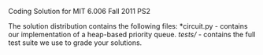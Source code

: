 Coding Solution for MIT 6.006 Fall 2011 PS2

The solution distribution contains the following files:
  *circuit.py - contains our implementation of a heap-based priority queue.
  *tests/* - contains the full test suite we use to grade your solutions.
